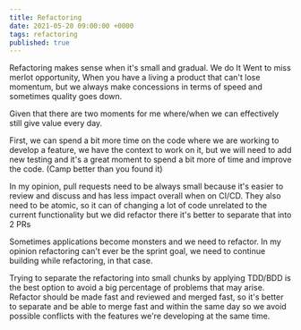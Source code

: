```yaml
---
title: Refactoring
date: 2021-05-20 09:00:00 +0000
tags: refactoring
published: true
---
```


Refactoring makes sense when it's small and gradual. We do It Went to miss
merlot opportunity, When you have a living
a product that can't lose momentum, but
we always make concessions in terms
of speed and sometimes quality goes
down.

Given that there are two moments for me
where/when we can effectively still give value every day.

First, we can spend a bit more time on the code where we are working to develop a feature, we have the context to work on it, but we will need to add new testing and it's a great moment to
spend a bit more of time and improve the code. (Camp better than you found it)

In my opinion, pull requests need to be always small because it's easier to
review and discuss and has less impact overall when on CI/CD. They also need
to be atomic, so it can of changing a lot of code unrelated to the current
functionality but we did refactor there it's better to separate that into 2 PRs

Sometimes applications become monsters and we need to refactor. In my
opinion refactoring can't ever be the
sprint goal, we need to continue building
while refactoring, in that case.

Trying to separate the refactoring into small chunks by applying TDD/BDD
is the best option to avoid a big percentage of problems that may arise.
Refactor should be made fast and reviewed and merged fast, so it's better to
separate and be able to merge fast and within the same day so we avoid
possible conflicts with the features we're developing at the same time.
